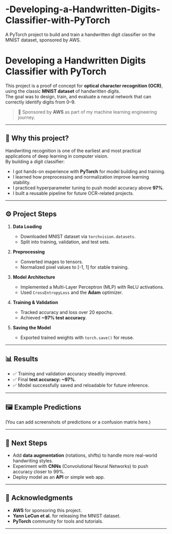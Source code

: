 # -Developing-a-Handwritten-Digits-Classifier-with-PyTorch
A PyTorch project to build and train a handwritten digit classifier on the MNIST dataset, sponsored by AWS.

# Developing a Handwritten Digits Classifier with PyTorch

This project is a proof of concept for **optical character recognition (OCR)**, using the classic **MNIST dataset** of handwritten digits.  
The goal was to design, train, and evaluate a neural network that can correctly identify digits from 0–9.

> 🚀 Sponsored by **AWS** as part of my machine learning engineering journey.

---

## 📖 Why this project?
Handwriting recognition is one of the earliest and most practical applications of deep learning in computer vision.  
By building a digit classifier:
- I got hands-on experience with **PyTorch** for model building and training.  
- I learned how preprocessing and normalization improve learning stability.  
- I practiced hyperparameter tuning to push model accuracy above **97%**.  
- I built a reusable pipeline for future OCR-related projects.  

---

## ⚙️ Project Steps
1. **Data Loading**  
   - Downloaded MNIST dataset via `torchvision.datasets`.
   - Split into training, validation, and test sets.

2. **Preprocessing**  
   - Converted images to tensors.  
   - Normalized pixel values to [-1, 1] for stable training.

3. **Model Architecture**  
   - Implemented a Multi-Layer Perceptron (MLP) with ReLU activations.  
   - Used `CrossEntropyLoss` and the **Adam** optimizer.

4. **Training & Validation**  
   - Tracked accuracy and loss over 20 epochs.  
   - Achieved **~97% test accuracy**.

5. **Saving the Model**  
   - Exported trained weights with `torch.save()` for reuse.

---

## 📊 Results
- ✅ Training and validation accuracy steadily improved.  
- ✅ Final **test accuracy: ~97%**.  
- ✅ Model successfully saved and reloadable for future inference.

---

## 🖼️ Example Predictions
(You can add screenshots of predictions or a confusion matrix here.)

---

## 🔮 Next Steps
- Add **data augmentation** (rotations, shifts) to handle more real-world handwriting styles.  
- Experiment with **CNNs** (Convolutional Neural Networks) to push accuracy closer to 99%.  
- Deploy model as an **API** or simple web app.

---

## 🤝 Acknowledgments
- **AWS** for sponsoring this project.  
- **Yann LeCun et al.** for releasing the MNIST dataset.  
- **PyTorch** community for tools and tutorials.

---
